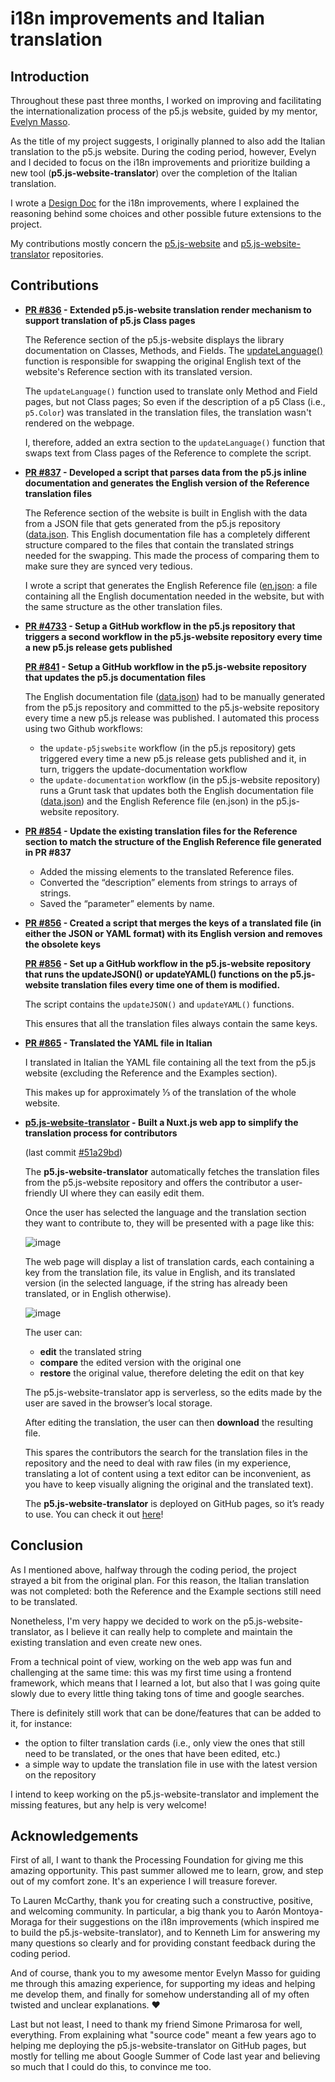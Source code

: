 # i18n improvements and Italian translation

## Introduction

Throughout these past three months, I worked on improving and facilitating the internationalization process of the p5.js website, guided by my mentor, [Evelyn Masso](https://github.com/outofambit).

As the title of my project suggests, I originally planned to also add the Italian translation to the p5.js website. During the coding period, however, Evelyn and I decided to focus on the i18n improvements and prioritize building a new tool (**p5.js-website-translator**) over the completion of the Italian translation.

I wrote a [Design Doc](https://docs.google.com/document/d/1l8-h3fjIS_o7ncG7OJXPwOFA1O3htVjjJ_a_RgxoCxk/edit?usp=sharing) for the i18n improvements, where I explained the reasoning behind some choices and other possible future extensions to the project.

My contributions mostly concern the [p5.js-website](https://github.com/processing/p5.js-website) and [p5.js-website-translator](https://github.com/processing/p5.js-website-translator) repositories.

## Contributions

- **[PR #836](https://github.com/processing/p5.js-website/pull/836) - Extended p5.js-website translation render mechanism to support translation of p5.js Class pages**

  The Reference section of the p5.js-website displays the library documentation on Classes, Methods, and Fields. The [updateLanguage()](https://github.com/processing/p5.js-website/blob/main/src/templates/pages/reference/index.hbs#L61) function is responsible for swapping the original English text of the website's Reference section with its translated version. 
  
  The `updateLanguage()` function used to translate only Method and Field pages, but not Class pages; So even if the description of a p5 Class (i.e., `p5.Color`) was translated in the translation files, the translation wasn't rendered on the webpage.

  I, therefore, added an extra section to the `updateLanguage()` function that swaps text from Class pages of the Reference to complete the script.

- **[PR #837](https://github.com/processing/p5.js-website/pull/837) - Developed a script that parses data from the p5.js inline documentation and generates the English version of the Reference translation files**

  The Reference section of the website is built in English with the data from a JSON file that gets generated from the p5.js repository ([data.json](https://github.com/processing/p5.js-website/blob/main/src/templates/pages/reference/data.json). This English documentation file has a completely different structure compared to the files that contain the translated strings needed for the swapping. This made the process of comparing them to make sure they are synced very tedious. 
  
  I wrote a script that generates the English Reference file ([en.json](https://github.com/processing/p5.js-website/blob/main/src/data/reference/en.json): a file containing all the English documentation needed in the website, but with the same structure as the other translation files.

- **[PR #4733](https://github.com/processing/p5.js/pull/4733) - Setup a GitHub workflow in the p5.js repository that triggers a second workflow in the p5.js-website repository every time a new p5.js release gets published**

  **[PR #841](https://github.com/processing/p5.js-website/pull/841) - Setup a GitHub workflow in the p5.js-website repository that updates the p5.js documentation files**

  The English documentation file ([data.json](https://github.com/processing/p5.js-website/blob/main/src/templates/pages/reference/data.json)) had to be manually generated from the p5.js repository and committed to the p5.js-website repository every time a new p5.js release was published.
  I automated this process using two Github workflows: 
    - the `update-p5jswebsite` workflow (in the p5.js repository) gets triggered every time a new p5.js release gets published and it, in turn, triggers the update-documentation workflow
    - the `update-documentation` workflow (in the p5.js-website repository) runs a Grunt task that updates both the English documentation file ([data.json](https://github.com/processing/p5.js-website/blob/main/src/templates/pages/reference/data.json)) and the English Reference file (en.json) in the p5.js-website repository.

- **[PR #854](https://github.com/processing/p5.js-website/pull/854) - Update the existing translation files for the Reference section to match the structure of the English Reference file generated in PR #837**
  - Added the missing elements to the translated Reference files.
  - Converted the “description” elements from strings to arrays of strings.
  - Saved the “parameter” elements by name.

- **[PR #856](https://github.com/processing/p5.js-website/pull/856) - Created a script that merges the keys of a translated file (in either the JSON or YAML format) with its English version and removes the obsolete keys**

  **[PR #856](https://github.com/processing/p5.js-website/pull/856) - Set up a GitHub workflow in the p5.js-website repository that runs the updateJSON() or updateYAML() functions on the p5.js-website translation files every time one of them is modified.**

  The script contains the `updateJSON()` and `updateYAML()` functions.
  
  This ensures that all the translation files always contain the same keys.

- **[PR #865](https://github.com/processing/p5.js-website/pull/865) - Translated the YAML file in Italian**

  I translated in Italian the YAML file containing all the text from the p5.js website (excluding the Reference and the Examples section).

  This makes up for approximately ⅓ of the translation of the whole website.

- **[p5.js-website-translator](https://github.com/processing/p5.js-website-translator) - Built a Nuxt.js web app to simplify the translation process for contributors**

  (last commit [#51a29bd](https://github.com/processing/p5.js-website-translator/commit/51a29bd877ef671f130e53b2aeeeea1f9f7fc788))

  The **p5.js-website-translator** automatically fetches the translation files from the p5.js-website repository and offers the contributor a user-friendly UI where they can easily edit them.

  Once the user has selected the language and the translation section they want to contribute to, they will be presented with a page like this:

  ![image](https://user-images.githubusercontent.com/49163604/91746243-97b7b700-ebbc-11ea-8572-e94909e9c32f.png)

  The web page will display a list of translation cards, each containing a key from the translation file, its value in English, and its translated version (in the selected language, if the string has already been translated, or in English otherwise).

  ![image](https://user-images.githubusercontent.com/49163604/91746362-c5046500-ebbc-11ea-8fb2-b904b1444d2f.png)

  The user can:
    - **edit** the translated string
    - **compare** the edited version with the original one
    - **restore** the original value, therefore deleting the edit on that key

  The p5.js-website-translator app is serverless, so the edits made by the user are saved in the browser’s local storage.

  After editing the translation, the user can then **download** the resulting file.

  This spares the contributors the search for the translation files in the repository and the need to deal with raw files (in my experience, translating a lot of content using a text editor can be inconvenient, as you have to keep visually aligning the original and the translated text).

  The **p5.js-website-translator** is deployed on GitHub pages, so it’s ready to use.
  You can check it out [here](https://processing.github.io/p5.js-website-translator/)!

## Conclusion

As I mentioned above, halfway through the coding period, the project strayed a bit from the original plan. For this reason, the Italian translation was not completed: both the Reference and the Example sections still need to be translated.

Nonetheless, I'm very happy we decided to work on the p5.js-website-translator, as I believe it can really help to complete and maintain the existing translation and even create new ones.


From a technical point of view, working on the web app was fun and challenging at the same time: this was my first time using a frontend framework, which means that I learned a lot, but also that I was going quite slowly due to every little thing taking tons of time and google searches.

There is definitely still work that can be done/features that can be added to it, for instance:
- the option to filter translation cards (i.e., only view the ones that still need to be translated, or the ones that have been edited, etc.)
- a simple way to update the translation file in use with the latest version on the repository

I intend to keep working on the p5.js-website-translator and implement the missing features, but any help is very welcome!

## Acknowledgements

First of all, I want to thank the Processing Foundation for giving me this amazing opportunity.
This past summer allowed me to learn, grow, and step out of my comfort zone. It's an experience I will treasure forever.

To Lauren McCarthy, thank you for creating such a constructive, positive, and welcoming community. In particular, a big thank you to Aarón Montoya-Moraga for their suggestions on the i18n improvements (which inspired me to build the p5.js-website-translator), and to Kenneth Lim for answering my many questions so clearly and for providing constant feedback during the coding period.

And of course, thank you to my awesome mentor Evelyn Masso for guiding me through this amazing experience, for supporting my ideas and helping me develop them, and finally for somehow understanding all of my often twisted and unclear explanations. ❤️

Last but not least, I need to thank my friend Simone Primarosa for well, everything. From explaining what "source code" meant a few years ago to helping me deploying the p5.js-website-translator on GitHub pages, but mostly for telling me about Google Summer of Code last year and believing so much that I could do this, to convince me too.